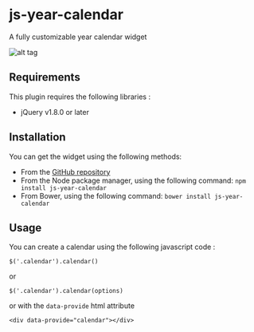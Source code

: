 # js-year-calendar
A fully customizable year calendar widget

![alt tag](http://www.bootstrap-year-calendar.com/img/calendar.png)

## Requirements

This plugin requires the following libraries :
- jQuery v1.8.0 or later

## Installation
You can get the widget using the following methods:
- From the [GitHub repository](https://github.com/year-calendar/js-year-calendar/releases)
- From the Node package manager, using the following command: `npm install js-year-calendar`
- From Bower, using the following command: `bower install js-year-calendar`

## Usage

You can create a calendar using the following javascript code :
```
$('.calendar').calendar()
```
or
```
$('.calendar').calendar(options)
```
or with the `data-provide` html attribute 
```
<div data-provide="calendar"></div>
```
